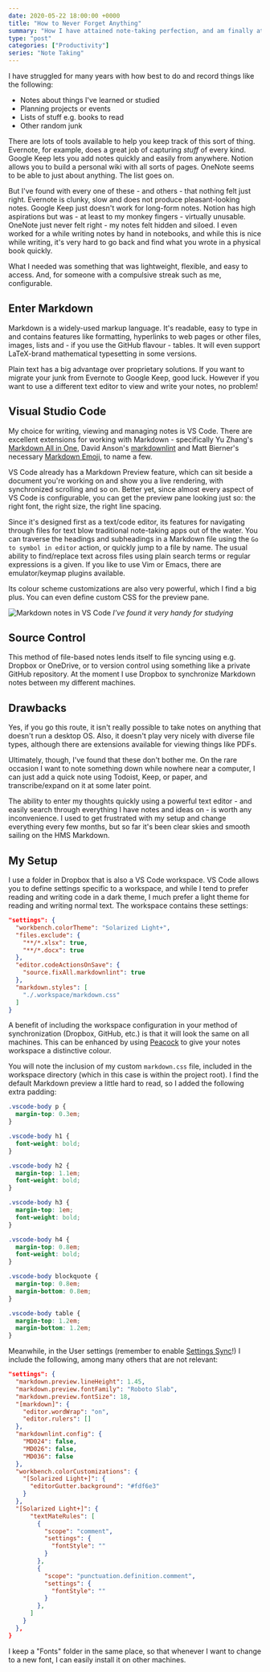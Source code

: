 ```yaml
---
date: 2020-05-22 18:00:00 +0000
title: "How to Never Forget Anything"
summary: "How I have attained note-taking perfection, and am finally at peace."
type: "post"
categories: ["Productivity"]
series: "Note Taking"
---
```


I have struggled for many years with how best to do and record things like the following:

- Notes about things I've learned or studied
- Planning projects or events
- Lists of stuff e.g. books to read
- Other random junk

There are lots of tools available to help you keep track of this sort of thing. Evernote, for example, does a great job of capturing *stuff* of every kind. Google Keep lets you add notes quickly and easily from anywhere. Notion allows you to build a personal wiki with all sorts of pages. OneNote seems to be able to just about anything. The list goes on.

But I've found with every one of these - and others - that nothing felt just right. Evernote is clunky, slow and does not produce pleasant-looking notes. Google Keep just doesn't work for long-form notes. Notion has high aspirations but was - at least to my monkey fingers - virtually unusable. OneNote just never felt right - my notes felt hidden and siloed. I even worked for a while writing notes by hand in notebooks, and while this is nice while writing, it's very hard to go back and find what you wrote in a physical book quickly.

What I needed was something that was lightweight, flexible, and easy to access. And, for someone with a compulsive streak such as me, configurable.

## Enter Markdown

Markdown is a widely-used markup language. It's readable, easy to type in and contains features like formatting, hyperlinks to web pages or other files, images, lists and - if you use the GitHub flavour - tables. It will even support LaTeX-brand mathematical typesetting in some versions.

Plain text has a big advantage over proprietary solutions. If you want to migrate your junk from Evernote to Google Keep, good luck. However if you want to use a different text editor to view and write your notes, no problem!

## Visual Studio Code

My choice for writing, viewing and managing notes is VS Code. There are excellent extensions for working with Markdown - specifically Yu Zhang's [Markdown All in One](https://marketplace.visualstudio.com/items?itemName=yzhang.markdown-all-in-one), David Anson's [markdownlint](https://marketplace.visualstudio.com/items?itemName=DavidAnson.vscode-markdownlint) and Matt Bierner's necessary [Markdown Emoji](https://marketplace.visualstudio.com/items?itemName=bierner.markdown-emoji), to name a few.

VS Code already has a Markdown Preview feature, which can sit beside a document you're working on and show you a live rendering, with synchronized scrolling and so on. Better yet, since almost every aspect of VS Code is configurable, you can get the preview pane looking just so: the right font, the right size, the right line spacing.

Since it's designed first as a text/code editor, its features for navigating through files for text blow traditional note-taking apps out of the water. You can traverse the headings and subheadings in a Markdown file using the `Go to symbol in editor` action, or quickly jump to a file by name. The usual ability to find/replace text across files using plain search terms or regular expressions is a given. If you like to use Vim or Emacs, there are emulator/keymap plugins available.

Its colour scheme customizations are also very powerful, which I find a big plus. You can even define custom CSS for the preview pane.

![Markdown notes in VS Code](/images/markdown-notes.png "Markdown notes in VS Code")
*I've found it very handy for studying*

## Source Control

This method of file-based notes lends itself to file syncing using e.g. Dropbox or OneDrive, or to version control using something like a private GitHub repository. At the moment I use Dropbox to synchronize Markdown notes between my different machines.

## Drawbacks

Yes, if you go this route, it isn't really possible to take notes on anything that doesn't run a desktop OS. Also, it doesn't play very nicely with diverse file types, although there are extensions available for viewing things like PDFs.

Ultimately, though, I've found that these don't bother me. On the rare occasion I want to note something down while nowhere near a computer, I can just add a quick note using Todoist, Keep, or paper, and transcribe/expand on it at some later point.

The ability to enter my thoughts quickly using a powerful text editor - and easily search through everything I have notes and ideas on - is worth any inconvenience. I used to get frustrated with my setup and change everything every few months, but so far it's been clear skies and smooth sailing on the HMS Markdown.

## My Setup

I use a folder in Dropbox that is also a VS Code workspace. VS Code allows you to define settings specific to a workspace, and while I tend to prefer reading and writing code in a dark theme, I much prefer a light theme for reading and writing normal text. The workspace contains these settings:

```json
"settings": {
  "workbench.colorTheme": "Solarized Light+",
  "files.exclude": {
    "**/*.xlsx": true,
    "**/*.docx": true
  },
  "editor.codeActionsOnSave": {
    "source.fixAll.markdownlint": true
  },
  "markdown.styles": [
    "./.workspace/markdown.css"
  ]
}
```

A benefit of including the workspace configuration in your method of synchronization (Dropbox, GitHub, etc.) is that it will look the same on all machines. This can be enhanced by using [Peacock](https://marketplace.visualstudio.com/items?itemName=johnpapa.vscode-peacock) to give your notes workspace a distinctive colour.

You will note the inclusion of my custom `markdown.css` file, included in the workspace directory (which in this case is within the project root). I find the default Markdown preview a little hard to read, so I added the following extra padding:

```css
.vscode-body p {
  margin-top: 0.3em;
}

.vscode-body h1 {
  font-weight: bold;
}

.vscode-body h2 {
  margin-top: 1.1em;
  font-weight: bold;
}

.vscode-body h3 {
  margin-top: 1em;
  font-weight: bold;
}

.vscode-body h4 {
  margin-top: 0.8em;
  font-weight: bold;
}

.vscode-body blockquote {
  margin-top: 0.8em;
  margin-bottom: 0.8em;
}

.vscode-body table {
  margin-top: 1.2em;
  margin-bottom: 1.2em;
}
```

Meanwhile, in the User settings (remember to enable [Settings Sync](https://code.visualstudio.com/docs/editor/settings-sync)!) I include the following, among many others that are not relevant:

```json
"settings": {
  "markdown.preview.lineHeight": 1.45,
  "markdown.preview.fontFamily": "Roboto Slab",
  "markdown.preview.fontSize": 18,
  "[markdown]": {
    "editor.wordWrap": "on",
    "editor.rulers": []
  },
  "markdownlint.config": {
    "MD024": false,
    "MD026": false,
    "MD036": false
  },
  "workbench.colorCustomizations": {
    "[Solarized Light+]": {
      "editorGutter.background": "#fdf6e3"
    }
  },
  "[Solarized Light+]": {
      "textMateRules": [
        {
          "scope": "comment",
          "settings": {
            "fontStyle": ""
          }
        },
        {
          "scope": "punctuation.definition.comment",
          "settings": {
            "fontStyle": ""
          }
        },
      ]
    }
  },
}
```

I keep a "Fonts" folder in the same place, so that whenever I want to change to a new font, I can easily install it on other machines.
